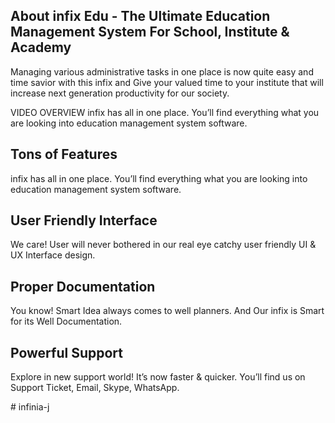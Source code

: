 ## About infix Edu - The Ultimate Education Management System For School, Institute & Academy 

Managing various administrative tasks in one place is now quite easy and time savior with this infix and Give your valued time to your institute that will increase next generation productivity for our society.

VIDEO OVERVIEW 
infix has all in one place. You’ll find everything what you are looking into education management system software.


## Tons of Features
infix has all in one place. You’ll find everything what you are looking into education management system software.

## User Friendly Interface
We care! User will never bothered in our real eye catchy user friendly UI & UX Interface design. 

## Proper Documentation
You know! Smart Idea always comes to well planners. And Our infix is Smart for its Well Documentation. 


## Powerful Support
Explore in new support world! It’s now faster & quicker. You’ll find us on Support Ticket, Email, Skype, WhatsApp.


 #   i n f i n i a - j  
 